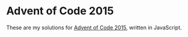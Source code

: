 # Advent of Code 2015
These are my solutions for [Advent of Code 2015](https://adventofcode.org/2015), written in JavaScript.
